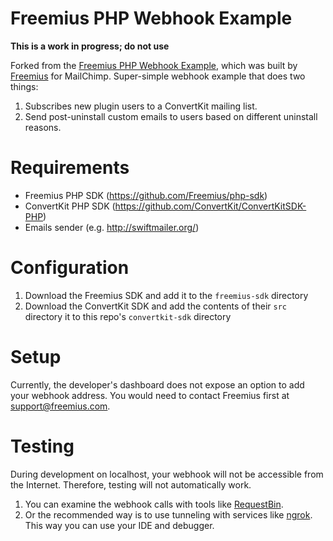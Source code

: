 # Freemius PHP Webhook Example
**This is a work in progress; do not use**

Forked from the [Freemius PHP Webhook Example](https://github.com/Freemius/php-webhook-example), which was built by [Freemius](https://github.com/Freemius) for MailChimp.
Super-simple webhook example that does two things:

1. Subscribes new plugin users to a ConvertKit mailing list.
2. Send post-uninstall custom emails to users based on different uninstall reasons.

# Requirements
* Freemius PHP SDK (https://github.com/Freemius/php-sdk)
* ConvertKit PHP SDK (https://github.com/ConvertKit/ConvertKitSDK-PHP)
* Emails sender (e.g. http://swiftmailer.org/)

# Configuration
1. Download the Freemius SDK and add it to the `freemius-sdk` directory
1. Download the ConvertKit SDK and add the contents of their `src` directory it to this repo's `convertkit-sdk` directory

# Setup
Currently, the developer's dashboard does not expose an option to add your webhook address. You would need to contact Freemius first at support@freemius.com.

# Testing
During development on localhost, your webhook will not be accessible from the Internet. Therefore, testing will not automatically work. 

1. You can examine the webhook calls with tools like [RequestBin](http://requestb.in/).
2. Or the recommended way is to use tunneling with services like [ngrok](https://ngrok.com/). This way you can use your IDE and debugger.
